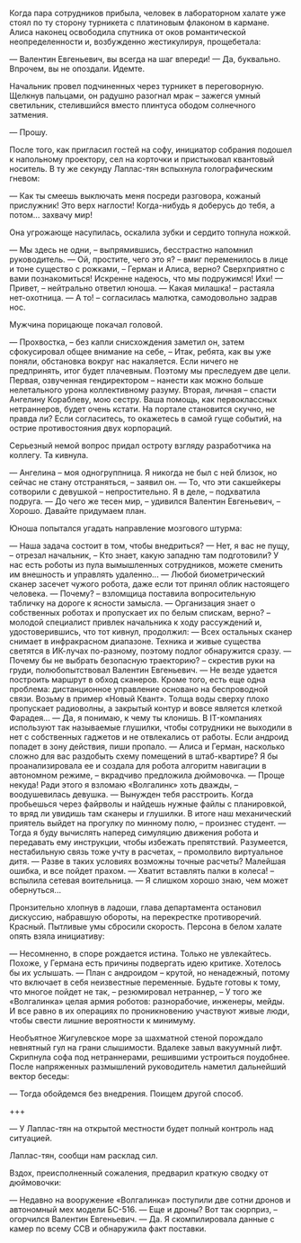 Когда пара сотрудников прибыла, человек в лабораторном халате уже стоял по ту сторону турникета с платиновым флаконом в кармане. Алиса наконец освободила спутника от оков романтической неопределенности и, возбужденно жестикулируя, прощебетала:

— Валентин Евгеньевич, вы всегда на шаг впереди! 
— Да, буквально. Впрочем, вы не опоздали. Идемте.

Начальник провел подчиненных через турникет в переговорную. Щелкнув пальцами, он радушно разогнал мрак – зажегся умный светильник, стелившийся вместо плинтуса ободом солнечного затмения.

— Прошу.

После того, как пригласил гостей на софу, инициатор собрания подошел к напольному проектору, сел на корточки и пристыковал квантовый носитель. В ту же секунду Лаплас-тян вспыхнула голографическим гневом:

— Как ты смеешь выключать меня посреди разговора, кожаный прислужник! Это верх наглости! Когда-нибудь я доберусь до тебя, а потом... захвачу мир!

Она угрожающе насупилась, оскалила зубки и сердито топнула ножкой.

— Мы здесь не одни, – выпрямившись, бесстрастно напомнил руководитель. 
— Ой, простите, чего это я? – вмиг переменилось в лице и тоне существо с рожками, – Герман и Алиса, верно? Сверхприятно с вами познакомиться! Искренне надеюсь, что мы подружимся! Ихи! 
— Привет, – нейтрально ответил юноша.
— Какая милашка! – растаяла нет-охотница. 
— А то! – согласилась малютка, самодовольно задрав нос.

Мужчина порицающе покачал головой.

— Прохвостка, – без капли снисхождения заметил он, затем сфокусировал общее внимание на себе, – Итак, ребята, как вы уже поняли, обстановка вокруг нас накаляется. Если ничего не предпринять, итог будет плачевным. Поэтому мы преследуем две цели. Первая, озвученная гендиректором – нанести как можно больше нелетального урона коллективному разуму. Вторая, личная – спасти Ангелину Кораблеву, мою сестру. Ваша помощь, как первоклассных нетраннеров, будет очень кстати. На портале становится скучно, не правда ли? Если согласитесь, то окажетесь в самой гуще событий, на острие противостояния двух корпораций.

Серьезный немой вопрос придал остроту взгляду разработчика на коллегу. Та кивнула.

— Ангелина – моя одногруппница. Я никогда не был с ней близок, но сейчас не стану отстраняться, – заявил он. 
— То, что эти сакшейкеры сотворили с девушкой – непростительно. Я в деле, – подхватила подруга. 
— До чего же тесен мир, – удивился Валентин Евгеньевич, – Хорошо. Давайте придумаем план.

Юноша попытался угадать направление мозгового штурма:

— Наша задача состоит в том, чтобы внедриться? 
— Нет, я вас не пущу, – отрезал начальник, – Кто знает, какую западню там подготовили? У нас есть роботы из пула вымышленных сотрудников, можете сменить им внешность и управлять удаленно... 
— Любой биометрический сканер засечет чужого робота, даже если тот принял облик настоящего человека. 
— Почему? – взломщица поставила вопросительную табличку на дороге к ясности замысла.
— Организация знает о собственных роботах и пропускает их по белым спискам, верно? – молодой специалист привлек начальника к ходу рассуждений и, удостоверившись, что тот кивнул, продолжил:
— Всех остальных сканер снимает в инфракрасном диапазоне. Техника и живые существа светятся в ИК-лучах по-разному, поэтому подлог обнаружится сразу.
— Почему бы не выбрать безопасную траекторию? – скрестив руки на груди, полюбопытствовал Валентин Евгеньевич.
— Не везде удается построить маршрут в обход сканеров. Кроме того, есть еще одна проблема: дистанционное управление основано на беспроводной связи. Возьму в пример «Новый Квант». Толща воды сверху плохо пропускает радиоволны, а закрытый контур и вовсе является клеткой Фарадея...
— Да, я понимаю, к чему ты клонишь. В IT-компаниях используют так называемые глушилки, чтобы сотрудники не выходили в нет с собственных гаджетов и не отвлекались от работы. Если андроид попадет в зону действия, пиши пропало.
— Алиса и Герман, насколько сложно для вас раздобыть схему помещений в штаб-квартире? Я бы проанализировала ее и создала для робота алгоритм навигации в автономном режиме, – вкрадчиво предложила дюймовочка.
— Проще некуда! Ради этого я взломаю «Волгалинк» хоть дважды, – воодушевилась девушка.
— Вынужден тебя расстроить. Когда пробьешься через файрволы и найдешь нужные файлы с планировкой, то вряд ли увидишь там сканеры и глушилки. В итоге наш механический приятель выйдет на прогулку по минному полю, – произнес студент.
— Тогда я буду вычислять наперед симуляцию движения робота и передавать ему инструкции, чтобы избежать препятствий. Разумеется, нестабильную связь тоже учту в расчетах, – промолвило виртуальное дитя.
— Разве в таких условиях возможны точные расчеты? Малейшая ошибка, и все пойдет прахом.
— Хватит вставлять палки в колеса! – вспылила сетевая воительница.
— Я слишком хорошо знаю, чем может обернуться...

Пронзительно хлопнув в ладоши, глава департамента остановил дискуссию, набравшую обороты, на перекрестке противоречий. Красный. Пытливые умы сбросили скорость. Персона в белом халате опять взяла инициативу:

— Несомненно, в споре рождается истина. Только не увлекайтесь. Похоже, у Германа есть причины подвергать идею критике. Хотелось бы их услышать.
— План с андроидом – крутой, но ненадежный, потому что включает в себя неизвестные переменные. Будьте готовы к тому, что многое пойдет не так, – резюмировал нетраннер, – У того же «Волгалинка» целая армия роботов: разнорабочие, инженеры, мейды. И все равно в их операциях по проникновению участвуют живые люди, чтобы свести лишние вероятности к минимуму.

Необъятное Жигулевское море за шахматной стеной порождало невнятный гул на грани слышимости. Вдалеке завыл вакуумный лифт. Скрипнула софа под нетраннерами, решившими устроиться поудобнее. После напряженных размышлений руководитель наметил дальнейший вектор беседы:

— Тогда обойдемся без внедрения. Поищем другой способ.

+++

— У Лаплас-тян на открытой местности будет полный контроль над ситуацией.

Лаплас-тян, сообщи нам расклад сил.

Вздох, преисполненный сожаления, предварил краткую сводку от дюймовочки:

— Недавно на вооружение «Волгалинка» поступили две сотни дронов и автономный мех модели БС-516. 
— Еще и дроны? Вот так сюрприз, – огорчился Валентин Евгеньевич. 
— Да. Я скомпилировала данные с камер по всему ССВ и обнаружила факт поставки. 